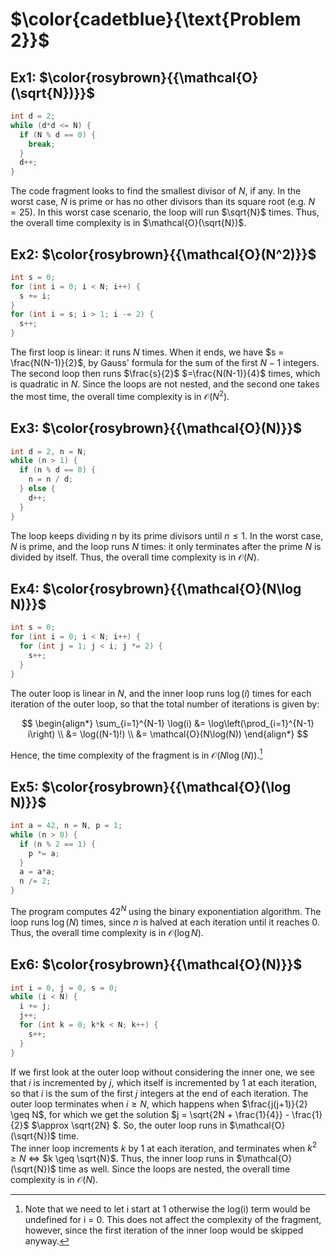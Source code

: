 # $\color{cadetblue}{\text{Problem 2}}$

## Ex1: $\color{rosybrown}{{\mathcal{O}(\sqrt{N})}}$  

```c
int d = 2;
while (d*d <= N) {
  if (N % d == 0) {
    break;
  }
  d++;
}
```

The code fragment looks to find the smallest divisor of $N$, if any. In the worst case, $N$ is prime or has no other divisors than its square root (e.g. $N = 25$). In this worst case scenario, the loop will run $\sqrt{N}$ times. Thus, the overall time complexity is in $\mathcal{O}(\sqrt{N})$.

## Ex2: $\color{rosybrown}{{\mathcal{O}(N^2)}}$

```c
int s = 0;
for (int i = 0; i < N; i++) {
  s += i;
}
for (int i = s; i > 1; i -= 2) {
  s++;
}
```

The first loop is linear: it runs $N$ times. When it ends, we have $s = \frac{N(N-1)}{2}$, by Gauss' formula for the sum of the first $N - 1$ integers. The second loop then runs $\frac{s}{2}$ $=\frac{N(N-1)}{4}$ times, which is quadratic in $N$. Since the loops are not nested, and the second one takes the most time, the overall time complexity is in $\mathcal{O}(N^2)$.

## Ex3: $\color{rosybrown}{{\mathcal{O}(N)}}$

```c
int d = 2, n = N;
while (n > 1) {
  if (n % d == 0) {
    n = n / d;
  } else {
    d++;
  }
}
```

The loop keeps dividing $n$ by its prime divisors until $n \leq 1$. In the worst case, $N$ is prime, and the loop runs $N$ times: it only terminates after the prime $N$ is divided by itself. Thus, the overall time complexity is in $\mathcal{O}(N)$.

## Ex4: $\color{rosybrown}{{\mathcal{O}(N\log N)}}$

```c
int s = 0;
for (int i = 0; i < N; i++) {
  for (int j = 1; j < i; j *= 2) {
    s++;
  }
}
```

The outer loop is linear in $N$, and the inner loop runs $\log(i)$ times for each iteration of the outer loop, so that the total number of iterations is given by:

$$
\begin{align*}
\sum_{i=1}^{N-1} \log(i) &= \log\left(\prod_{i=1}^{N-1} i\right) \\
&= \log((N-1)!) \\
&= \mathcal{O}(N\log(N))
\end{align*}
$$

Hence, the time complexity of the fragment is in $\mathcal{O}(N\log(N))$.[^1]

[^1]: Note that we need to let i start at 1 otherwise the log(i) term would be undefined for i = 0. This does not affect the complexity of the fragment, however, since the first iteration of the inner loop would be skipped anyway.

## Ex5: $\color{rosybrown}{{\mathcal{O}(\log N)}}$

```c
int a = 42, n = N, p = 1;
while (n > 0) {
  if (n % 2 == 1) {
    p *= a;
  }
  a = a*a;
  n /= 2;
}
```

The program computes $42^N$ using the binary exponentiation algorithm. The loop runs $\log(N)$ times, since $n$ is halved at each iteration until it reaches 0. Thus, the overall time complexity is in $\mathcal{O}(\log N)$.

## Ex6: $\color{rosybrown}{{\mathcal{O}(N)}}$

```c
int i = 0, j = 0, s = 0;
while (i < N) {
  i += j;
  j++;
  for (int k = 0; k*k < N; k++) {
    s++;
  }
}
```

If we first look at the outer loop without considering the inner one, we see that $i$ is incremented by $j$, which itself is incremented by $1$ at each iteration, so that $i$ is the sum of the first $j$ integers at the end of each iteration. The outer loop terminates when $i \geq N$, which happens when $\frac{j(j+1)}{2} \geq N$, for which we get the solution $j = \sqrt{2N + \frac{1}{4}} - \frac{1}{2}$ $\approx \sqrt{2N} $. So, the outer loop runs in $\mathcal{O}(\sqrt{N})$ time.  
The inner loop increments $k$ by $1$ at each iteration, and terminates when $k^2 \geq N$ $\Leftrightarrow$ $k \geq \sqrt{N}$. Thus, the inner loop runs in $\mathcal{O}(\sqrt{N})$ time as well. Since the loops are nested, the overall time complexity is in $\mathcal{O}(N)$.
